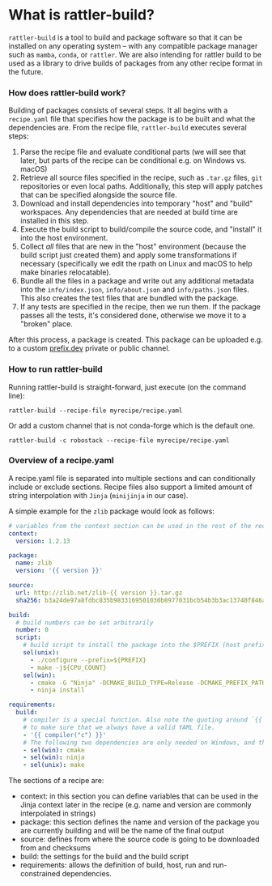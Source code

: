 # What is rattler-build?

`rattler-build` is a tool to build and package software so that it can be
installed on any operating system – with any compatible package manager such as
`mamba`, `conda`, or `rattler`. We are also intending for rattler build to be
used as a library to drive builds of packages from any other recipe format in
the future.

### How does rattler-build work?

Building of packages consists of several steps. It all begins with a
`recipe.yaml` file that specifies how the package is to be built and what the
dependencies are. From the recipe file, `rattler-build` executes several steps:

1. Parse the recipe file and evaluate conditional parts (we will see that later,
   but parts of the recipe can be conditional e.g. on Windows vs. macOS)
2. Retrieve all source files specified in the recipe, such as `.tar.gz` files,
   `git` repositories or even local paths. Additionally, this step will apply
   patches that can be specified alongside the source file.
3. Download and install dependencies into temporary "host" and "build"
   workspaces. Any dependencies that are needed at build time are installed in
   this step.
4. Execute the build script to build/compile the source code, and "install" it
   into the host environment.
5. Collect _all_ files that are new in the "host" environment (because the build
   script just created them) and apply some transformations if necessary
   (specifically we edit the rpath on Linux and macOS to help make binaries
   relocatable).
6. Bundle all the files in a package and write out any additional metadata into
   the `info/index.json`, `info/about.json` and `info/paths.json` files. This
   also creates the test files that are bundled with the package.
7. If any tests are specified in the recipe, then we run them. If the package
   passes all the tests, it's considered done, otherwise we move it to a
   "broken" place.

After this process, a package is created. This package can be uploaded e.g. to a
custom [prefix.dev](https://prefix.dev) private or public channel.

### How to run rattler-build

Running rattler-build is straight-forward, just execute (on the command line):

```
rattler-build --recipe-file myrecipe/recipe.yaml
```

Or add a custom channel that is not conda-forge which is the default one. 
```
rattler-build -c robostack --recipe-file myrecipe/recipe.yaml
```
### Overview of a recipe.yaml

A recipe.yaml file is separated into multiple sections and can conditionally
include or exclude sections. Recipe files also support a limited amount of
string interpolation with `Jinja` (`minijinja` in our case).

A simple example for the `zlib` package would look as follows:

```yaml
# variables from the context section can be used in the rest of the recipe in jinja expressions
context:
  version: 1.2.13

package:
  name: zlib
  version: '{{ version }}'

source:
  url: http://zlib.net/zlib-{{ version }}.tar.gz
  sha256: b3a24de97a8fdbc835b9833169501030b8977031bcb54b3b3ac13740f846ab30

build:
  # build numbers can be set arbitrarily
  number: 0
  script:
    # build script to install the package into the $PREFIX (host prefix)
    sel(unix):
      - ./configure --prefix=${PREFIX}
      - make -j${CPU_COUNT}
    sel(win):
      - cmake -G "Ninja" -DCMAKE_BUILD_TYPE=Release -DCMAKE_PREFIX_PATH=%LIBRARY_PREFIX%
      - ninja install

requirements:
  build:
    # compiler is a special function. Also note the quoting around `{{` - this is necessary
    # to make sure that we always have a valid YAML file.
    - '{{ compiler("c") }}'
    # The following two dependencies are only needed on Windows, and thus conditionally selected
    - sel(win): cmake
    - sel(win): ninja
    - sel(unix): make
```

The sections of a recipe are:

- context: in this section you can define variables that can be used in the
  Jinja context later in the recipe (e.g. name and version are commonly
  interpolated in strings)
- package: this section defines the name and version of the package you are
  currently building and will be the name of the final output
- source: defines from where the source code is going to be downloaded from and
  checksums
- build: the settings for the build and the build script
- requirements: allows the definition of build, host, run and run-constrained
  dependencies.
